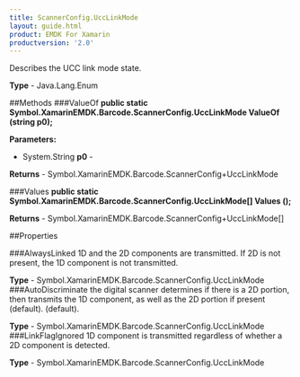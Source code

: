 ```yaml
---
title: ScannerConfig.UccLinkMode
layout: guide.html
product: EMDK For Xamarin
productversion: '2.0'
---
```

Describes the UCC link mode state.

**Type** - Java.Lang.Enum

##Methods
###ValueOf
**public static Symbol.XamarinEMDK.Barcode.ScannerConfig.UccLinkMode ValueOf (string p0);**


        

**Parameters:** 

* System.String **p0** - 
        

**Returns** - Symbol.XamarinEMDK.Barcode.ScannerConfig+UccLinkMode

###Values
**public static Symbol.XamarinEMDK.Barcode.ScannerConfig.UccLinkMode[] Values ();**


        


**Returns** - Symbol.XamarinEMDK.Barcode.ScannerConfig+UccLinkMode[]

##Properties

###AlwaysLinked
1D and the 2D components are transmitted. If 2D is not present, the 1D component is not transmitted.

**Type** - Symbol.XamarinEMDK.Barcode.ScannerConfig.UccLinkMode
###AutoDiscriminate
the digital scanner determines if there is a 2D portion, then transmits the 1D component, as well as the 2D portion if present (default). (default).

**Type** - Symbol.XamarinEMDK.Barcode.ScannerConfig.UccLinkMode
###LinkFlagIgnored
1D component is transmitted regardless of whether a 2D component is detected.

**Type** - Symbol.XamarinEMDK.Barcode.ScannerConfig.UccLinkMode











